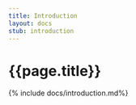```yaml
---
title: Introduction
layout: docs 
stub: introduction
---
```

# {{page.title}}

{% include docs/introduction.md%}